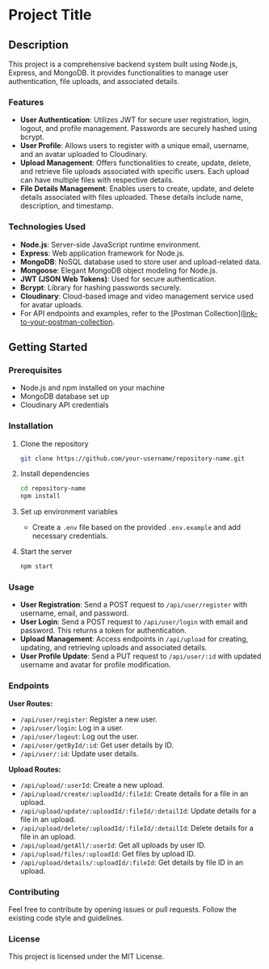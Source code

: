 # Project Title

## Description

This project is a comprehensive backend system built using Node.js, Express, and MongoDB. It provides functionalities to manage user authentication, file uploads, and associated details.

### Features

- **User Authentication**: Utilizes JWT for secure user registration, login, logout, and profile management. Passwords are securely hashed using bcrypt.
- **User Profile**: Allows users to register with a unique email, username, and an avatar uploaded to Cloudinary.
- **Upload Management**: Offers functionalities to create, update, delete, and retrieve file uploads associated with specific users. Each upload can have multiple files with respective details.
- **File Details Management**: Enables users to create, update, and delete details associated with files uploaded. These details include name, description, and timestamp.

### Technologies Used

- **Node.js**: Server-side JavaScript runtime environment.
- **Express**: Web application framework for Node.js.
- **MongoDB**: NoSQL database used to store user and upload-related data.
- **Mongoose**: Elegant MongoDB object modeling for Node.js.
- **JWT (JSON Web Tokens)**: Used for secure authentication.
- **Bcrypt**: Library for hashing passwords securely.
- **Cloudinary**: Cloud-based image and video management service used for avatar uploads.
- For API endpoints and examples, refer to the [Postman Collection]([link-to-your-postman-collection](https://universal-star-350473.postman.co/workspace/New-Team-Workspace~e0c863f1-62ad-4bfc-9e5c-9f0a990ce90c/collection/30678801-96798a37-d454-438f-b8e4-bb5211d8d492?action=share&creator=30678801]).

## Getting Started

### Prerequisites

- Node.js and npm installed on your machine
- MongoDB database set up
- Cloudinary API credentials

### Installation

1. Clone the repository

    ```bash
    git clone https://github.com/your-username/repository-name.git
    ```

2. Install dependencies

    ```bash
    cd repository-name
    npm install
    ```

3. Set up environment variables

    - Create a `.env` file based on the provided `.env.example` and add necessary credentials.

4. Start the server

    ```bash
    npm start
    ```

### Usage

- **User Registration**: Send a POST request to `/api/user/register` with username, email, and password.
- **User Login**: Send a POST request to `/api/user/login` with email and password. This returns a token for authentication.
- **Upload Management**: Access endpoints in `/api/upload` for creating, updating, and retrieving uploads and associated details.
- **User Profile Update**: Send a PUT request to `/api/user/:id` with updated username and avatar for profile modification.

### Endpoints

**User Routes:**

- `/api/user/register`: Register a new user.
- `/api/user/login`: Log in a user.
- `/api/user/logout`: Log out the user.
- `/api/user/getById/:id`: Get user details by ID.
- `/api/user/:id`: Update user details.

**Upload Routes:**

- `/api/upload/:userId`: Create a new upload.
- `/api/upload/create/:uploadId/:fileId`: Create details for a file in an upload.
- `/api/upload/update/:uploadId/:fileId/:detailId`: Update details for a file in an upload.
- `/api/upload/delete/:uploadId/:fileId/:detailId`: Delete details for a file in an upload.
- `/api/upload/getAll/:userId`: Get all uploads by user ID.
- `/api/upload/files/:uploadId`: Get files by upload ID.
- `/api/upload/details/:uploadId/:fileId`: Get details by file ID in an upload.

### Contributing

Feel free to contribute by opening issues or pull requests. Follow the existing code style and guidelines.

### License

This project is licensed under the MIT License.
